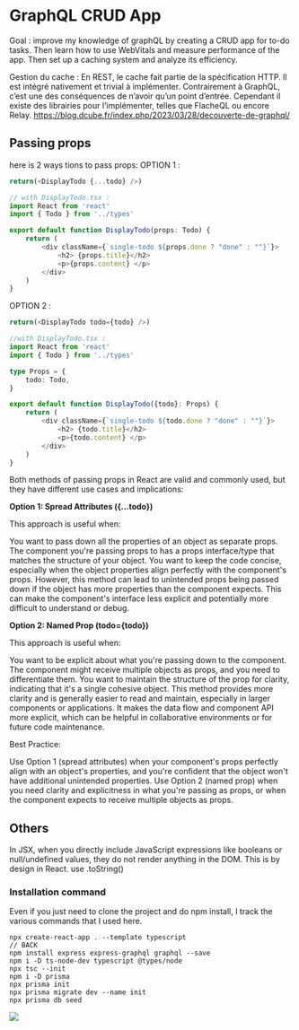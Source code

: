 # GraphQL CRUD App

Goal : improve my knowledge of graphQL by creating a CRUD app for to-do tasks.
Then learn how to use WebVitals and measure performance of the app.
Then set up a caching system and analyze its efficiency.

Gestion du cache : En REST, le cache fait partie de la spécification HTTP. Il est intégré nativement et trivial à implémenter. Contrairement à GraphQL, c’est une des conséquences de n’avoir qu’un point d’entrée. Cependant il existe des librairies pour l’implémenter, telles que FlacheQL ou encore Relay.
https://blog.dcube.fr/index.php/2023/03/28/decouverte-de-graphql/

## Passing props

here is 2 ways tions to pass props:
OPTION 1 :
```ts
return(<DisplayTodo {...todo} />)

// with DisplayTodo.tsx :
import React from 'react'
import { Todo } from '../types'

export default function DisplayTodo(props: Todo) {
    return (
        <div className={`single-todo ${props.done ? "done" : ""}`}>
            <h2> {props.title}</h2>
            <p>{props.content} </p>
        </div>
    )
}
```

OPTION 2 :
```ts
return(<DisplayTodo todo={todo} />)

//with DisplayTodo.tsx :
import React from 'react'
import { Todo } from '../types'

type Props = {
    todo: Todo,
}

export default function DisplayTodo({todo}: Props) {
    return (
        <div className={`single-todo ${todo.done ? "done" : ""}`}>
            <h2> {todo.title}</h2>
            <p>{todo.content} </p>
        </div>
    )
}
```

Both methods of passing props in React are valid and commonly used, but they have different use cases and implications:

**Option 1: Spread Attributes ({...todo})**

This approach is useful when:

You want to pass down all the properties of an object as separate props.
The component you're passing props to has a props interface/type that matches the structure of your object.
You want to keep the code concise, especially when the object properties align perfectly with the component's props.
However, this method can lead to unintended props being passed down if the object has more properties than the component expects. This can make the component's interface less explicit and potentially more difficult to understand or debug.

__Option 2: Named Prop (todo={todo})__

This approach is useful when:

You want to be explicit about what you're passing down to the component.
The component might receive multiple objects as props, and you need to differentiate them.
You want to maintain the structure of the prop for clarity, indicating that it's a single cohesive object.
This method provides more clarity and is generally easier to read and maintain, especially in larger components or applications. It makes the data flow and component API more explicit, which can be helpful in collaborative environments or for future code maintenance.

Best Practice:

Use Option 1 (spread attributes) when your component's props perfectly align with an object's properties, and you're confident that the object won't have additional unintended properties.
Use Option 2 (named prop) when you need clarity and explicitness in what you're passing as props, or when the component expects to receive multiple objects as props.


## Others

In JSX, when you directly include JavaScript expressions like booleans or null/undefined values, they do not render anything in the DOM. This is by design in React. use .toString()

### Installation command

Even if you just need to clone the project and do npm install, I track the various commands that I used here.
```
npx create-react-app . --template typescript
// BACK
npm install express express-graphql graphql --save
npm i -D ts-node-dev typescript @types/node
npx tsc --init
npm i -D prisma
npx prisma init
npx prisma migrate dev --name init
npx prisma db seed

```

 <img src="6.JPG"/>
